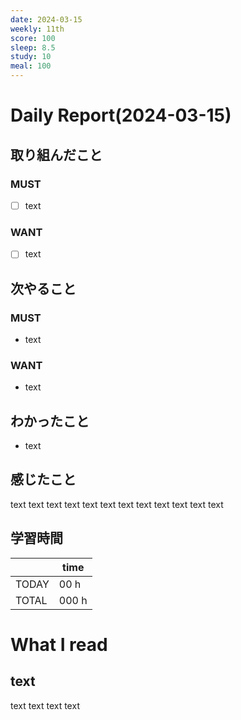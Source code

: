 ```yaml
---
date: 2024-03-15
weekly: 11th
score: 100
sleep: 8.5
study: 10
meal: 100
---
```

# Daily Report(2024-03-15)
## 取り組んだこと
### MUST
- [ ] text
### WANT
- [ ] text
## 次やること
### MUST
- text
### WANT
- text
## わかったこと
- text
## 感じたこと
text text text text text text text text text text text text
## 学習時間
|       | time  | 
| ----- | ----- |
| TODAY | 00 h   |
| TOTAL | 000 h |
# What I read
## text 
text text text text
